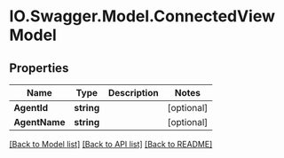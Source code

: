 # IO.Swagger.Model.ConnectedViewModel
## Properties

Name | Type | Description | Notes
------------ | ------------- | ------------- | -------------
**AgentId** | **string** |  | [optional] 
**AgentName** | **string** |  | [optional] 

[[Back to Model list]](../README.md#documentation-for-models) [[Back to API list]](../README.md#documentation-for-api-endpoints) [[Back to README]](../README.md)

